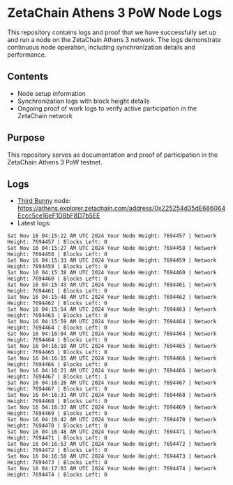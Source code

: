 # ZetaChain Athens 3 PoW Node Logs
This repository contains logs and proof that we have successfully set up and run a node on the ZetaChain Athens 3 network. The logs demonstrate continuous node operation, including synchronization details and performance.

## Contents
- Node setup information
- Synchronization logs with block height details
- Ongoing proof of work logs to verify active participation in the ZetaChain network

## Purpose
This repository serves as documentation and proof of participation in the ZetaChain Athens 3 PoW testnet.

## Logs

- [Third Bunny](https://thirdbunny.xyz/) node: https://athens.explorer.zetachain.com/address/0x225254d35dE666064Eccc5ce16eF1D8bF8D7b5EE
- Latest logs:
```
Sat Nov 16 04:15:22 AM UTC 2024 Your Node Height: 7694457 | Network Height: 7694457 | Blocks Left: 0
Sat Nov 16 04:15:27 AM UTC 2024 Your Node Height: 7694458 | Network Height: 7694458 | Blocks Left: 0
Sat Nov 16 04:15:33 AM UTC 2024 Your Node Height: 7694459 | Network Height: 7694459 | Blocks Left: 0
Sat Nov 16 04:15:38 AM UTC 2024 Your Node Height: 7694460 | Network Height: 7694460 | Blocks Left: 0
Sat Nov 16 04:15:43 AM UTC 2024 Your Node Height: 7694461 | Network Height: 7694461 | Blocks Left: 0
Sat Nov 16 04:15:48 AM UTC 2024 Your Node Height: 7694462 | Network Height: 7694462 | Blocks Left: 0
Sat Nov 16 04:15:54 AM UTC 2024 Your Node Height: 7694463 | Network Height: 7694463 | Blocks Left: 0
Sat Nov 16 04:15:59 AM UTC 2024 Your Node Height: 7694464 | Network Height: 7694464 | Blocks Left: 0
Sat Nov 16 04:16:04 AM UTC 2024 Your Node Height: 7694464 | Network Height: 7694464 | Blocks Left: 0
Sat Nov 16 04:16:10 AM UTC 2024 Your Node Height: 7694465 | Network Height: 7694465 | Blocks Left: 0
Sat Nov 16 04:16:15 AM UTC 2024 Your Node Height: 7694466 | Network Height: 7694466 | Blocks Left: 0
Sat Nov 16 04:16:21 AM UTC 2024 Your Node Height: 7694466 | Network Height: 7694467 | Blocks Left: 1
Sat Nov 16 04:16:26 AM UTC 2024 Your Node Height: 7694467 | Network Height: 7694467 | Blocks Left: 0
Sat Nov 16 04:16:31 AM UTC 2024 Your Node Height: 7694468 | Network Height: 7694468 | Blocks Left: 0
Sat Nov 16 04:16:37 AM UTC 2024 Your Node Height: 7694469 | Network Height: 7694469 | Blocks Left: 0
Sat Nov 16 04:16:42 AM UTC 2024 Your Node Height: 7694470 | Network Height: 7694470 | Blocks Left: 0
Sat Nov 16 04:16:48 AM UTC 2024 Your Node Height: 7694471 | Network Height: 7694471 | Blocks Left: 0
Sat Nov 16 04:16:53 AM UTC 2024 Your Node Height: 7694472 | Network Height: 7694472 | Blocks Left: 0
Sat Nov 16 04:16:58 AM UTC 2024 Your Node Height: 7694473 | Network Height: 7694473 | Blocks Left: 0
Sat Nov 16 04:17:03 AM UTC 2024 Your Node Height: 7694474 | Network Height: 7694474 | Blocks Left: 0
```
